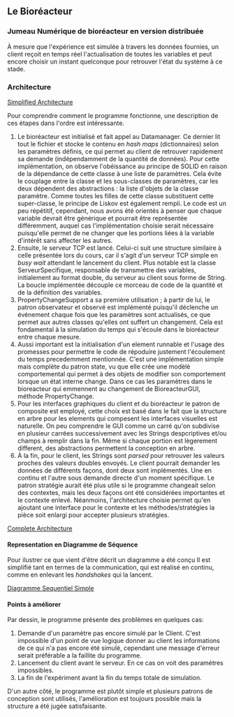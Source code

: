 ## Le Bioréacteur
### Jumeau Numérique de bioréacteur en version distribuée

À mesure que l'expérience est simulée à travers les données fournies, un client reçoit en temps réel l'actualisation de toutes les variables et peut encore choisir un instant quelconque pour retrouver l'état du système à ce stade.

### Architecture
[Simplified Architecture](https://enstabretagne-my.sharepoint.com/:i:/g/personal/victor_queiroz_ensta-bretagne_org/EYz3aq8TPSJMu6IilJv9rIMBZR3Pk8VQ2UkMeWuMX0f8nQ?e=Vdpe5u)

Pour comprendre comment le programme fonctionne, une description de ces étapes dans l'ordre est intéressante.

1. Le bioréacteur est initialisé et fait appel au Datamanager. Ce dernier lit tout le fichier et stocke le contenu en _hash maps_ (dictionnaires) selon les paramètres définis, ce qui permet au client de retrouver rapidement sa demande (indépendamment de la quantité de données). Pour cette implémentation, on observe l'obéissance au principe de SOLID en raison de la dépendance de cette classe à une liste de paramètres. Cela évite le couplage entre la classe et les sous-classes de paramètres, car les deux dépendent des abstractions : la liste d'objets de la classe paramètre. Comme toutes les filles de cette classe substituent cette super-classe, le principe de Liskov est également rempli. Le code est un peu répétitif, cependant, nous avons été orientés à penser que chaque variable devrait être générique et pourrait être représentée différemment, auquel cas l'implémentation choisie serait nécessaire puisqu'elle permet de ne changer que les portions liées à la variable d'intérêt sans affecter les autres.
2. Ensuite, le serveur TCP est lancé. Celui-ci suit une structure similaire à celle présentée lors du cours, car il s'agit d'un serveur TCP simple en _busy wait_ attendant le lancement du client. Plus notable est la classe ServeurSpecifique, responsable de transmettre des variables, initialement au format double, du serveur au client sous forme de String. La boucle implémentée découple ce morceau de code de la quantité et de la définition des variables.
3. PropertyChangeSupport a sa première utilisation ; à partir de lui, le patron observateur et observé est implémenté puisqu'il déclenche un événement chaque fois que les paramètres sont actualisés, ce que permet aux autres classes qu'elles ont suffert un changement. Cela est fondamental à la simulation du temps qui s'écoule dans le bioréacteur entre chaque mesure.
4. Aussi important est la initialisation d'un element runnable et l'usage des promesses pour permettre le code de répoduire justement l'écoulement du temps precedemment mentionnée. C'est une implémentation simple mais complète du patron state, vu que elle crée une modèlè comportemental qui permet à des objets de modifier son comportement lorsque un état interne change. Dans ce cas les paramètres dans le bioreacteur qui emmennent au changement de BioreacteurGUI, méthode PropertyChange.
5. Pour les interfaces graphiques du client et du bioréacteur le patron de composite est employé, cette choix est basé dans le fait que la structure en arbre pour les elements qui compesent les interfaces visuelles est naturelle. On peu comprendre le GUI comme un carré qu'on subdivise en plusieur carrées successivement avec les Strings despcriptives et/ou champs à remplir dans la fin. Même si chaque portion est lègerement different, des abstractions permettent la conception en arbre.
6. À la fin, pour le client, les Strings sont *parsed* pour retrouver les valeurs proches des valeurs doubles envoyés. Le client pourrait demander les données de différents façons, dont deux sont implémentés. Une en continu et l'autre sous demande directe d'un moment spécifique. Le patron stratégie aurait été plus utile si le programme changeait selon des contextes, mais les deux façons ont été considérées importantes et le contexte enlevé. Néanmoins, l'architecture choisie permet qu'en ajoutant une interface pour le contexte et les méthodes/stratégies la pièce soit enlargi pour accepter plusieurs stratégies.

[Complete Architecture](https://enstabretagne-my.sharepoint.com/:i:/g/personal/victor_queiroz_ensta-bretagne_org/EXojc2LkLolFiJ3FAP_43tQBTGpfWETSFKZh-Nl6q7f1oQ?e=yTXuhr)

#### Representation en Diagramme de Séquence

Pour ilustrer ce que vient d'être décrit un diagramme a été conçu Il est simplifié tant en termes de la communication, qui est réalisé en continu, comme en enlevant les *handshakes* qui la lancent.

[Diagramme Sequentiel Simple](https://enstabretagne-my.sharepoint.com/:i:/g/personal/victor_queiroz_ensta-bretagne_org/EXa6kITP1N1Gp6sh2NhQlk8BEeXAKIIp_FYSuyhT0qPS6A?e=gCgxRv)

#### Points à améliorer

Par dessin, le programme présente des problèmes en quelques cas:
1. Demande d'un paramètre pas encore simulé par le Client. C'est impossible d'un point de vue logique donner au client les informations de ce qui n'a pas encore été simulé, cependant une message d'erreur serait préférable a la faillite du programme.
2. Lancement du client avant le serveur. En ce cas on voit des paramètres impossibles.
3. La fin de l'expériment avant la fin du temps totale de simulation.

D'un autre côté, le programme est plutôt simple et plusieurs patrons de conception sont utilisés, l'amélioration est toujours possible mais la structure a été jugée satisfaisante.
